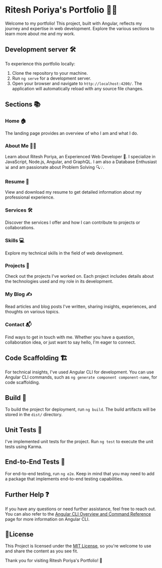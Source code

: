 # Ritesh Poriya's Portfolio 👨‍💻

Welcome to my portfolio! This project, built with Angular, reflects my journey and expertise in web development. Explore the various sections to learn more about me and my work.

## Development server 🛠️
To experience this portfolio locally:
1. Clone the repository to your machine.
2. Run `ng serve` for a development server.
3. Open your browser and navigate to `http://localhost:4200/`. The application will automatically reload with any source file changes.

## Sections 📚
### Home 🏠
The landing page provides an overview of who I am and what I do.

### About Me 🧑‍💼
Learn about Ritesh Poriya, an Experienced Web Developer 🚀. I specialize in JavaScript, Node.js, Angular, and GraphQL. I am also a Database Enthusiast 📊 and am passionate about Problem Solving 🔍💡.

### Resume 📄
View and download my resume to get detailed information about my professional experience.

### Services 🛠️
Discover the services I offer and how I can contribute to projects or collaborations.

### Skills 💻
Explore my technical skills in the field of web development.

### Projects 🚧
Check out the projects I've worked on. Each project includes details about the technologies used and my role in its development.

### My Blog ✍️
Read articles and blog posts I've written, sharing insights, experiences, and thoughts on various topics.

### Contact 📬
Find ways to get in touch with me. Whether you have a question, collaboration idea, or just want to say hello, I'm eager to connect.

## Code Scaffolding 🏗️
For technical insights, I've used Angular CLI for development. You can use Angular CLI commands, such as `ng generate component component-name`, for code scaffolding.

## Build 🚀
To build the project for deployment, run `ng build`. The build artifacts will be stored in the `dist/` directory.

## Unit Tests 🧪
I've implemented unit tests for the project. Run `ng test` to execute the unit tests using Karma.

## End-to-End Tests 🔄
For end-to-end testing, run `ng e2e`. Keep in mind that you may need to add a package that implements end-to-end testing capabilities.

## Further Help ❓
If you have any questions or need further assistance, feel free to reach out. You can also refer to the [Angular CLI Overview and Command Reference](https://angular.io/cli) page for more information on Angular CLI.

## 📄License
This Project is licensed under the [MIT License](LICENSE), so you're welcome to use and share the content as you see fit.

Thank you for visiting Ritesh Poriya's Portfolio! 👋

